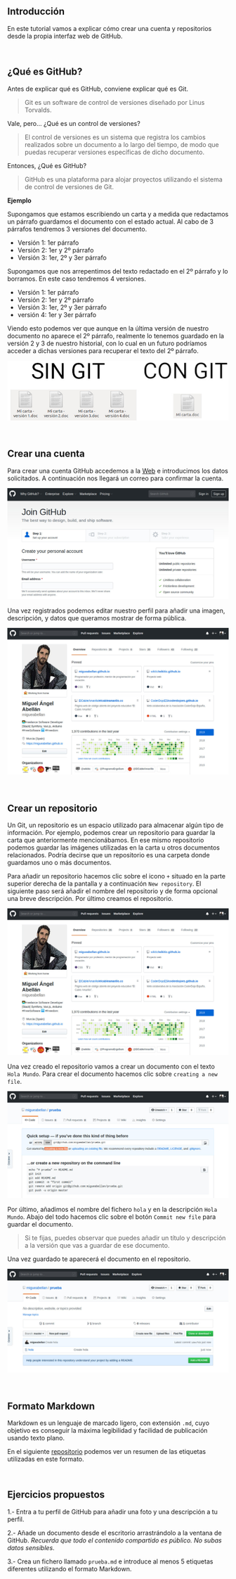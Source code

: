 ## Introducción

En este tutorial vamos a explicar cómo crear una cuenta y repositorios desde la propia interfaz web de GitHub.



<br />



## ¿Qué es GitHub?

Antes de explicar qué es GitHub, conviene explicar qué es Git.

> Git es un software de control de versiones diseñado por Linus Torvalds.

Vale, pero... ¿Qué es un control de versiones?

> El control de versiones es un sistema que registra los cambios realizados sobre un documento a lo largo del tiempo, de modo que puedas recuperar versiones específicas de dicho documento.

Entonces, ¿Qué es GitHub?

> GitHub es una plataforma para alojar proyectos utilizando el sistema de control de versiones de Git.

**Ejemplo**

Supongamos que estamos escribiendo un carta y a medida que redactamos un párrafo guardamos el documento con el estado actual. Al cabo de 3 párrafos tendremos 3 versiones del documento.

- Versión 1: 1er párrafo
- Versión 2: 1er y 2º párrafo
- Versión 3: 1er, 2º y 3er párrafo

Supongamos que nos arrepentimos del texto redactado en el 2º párrafo y lo borramos. En este caso tendremos 4 versiones.

- Versión 1: 1er párrafo
- Versión 2: 1er y 2º párrafo
- Versión 3: 1er, 2º y 3er párrafo
- versión 4: 1er y 3er párrafo

Viendo esto podemos ver que aunque en la última versión de nuestro documento no aparece el 2º párrafo, realmente lo tenemos guardado en la versión 2 y 3 de nuestro historial, con lo cual en un futuro podríamos acceder a dichas versiones para recuperar el texto del 2º párrafo.

![](img/carta.jpg "Ejemplo")



<br />



## Crear una cuenta

Para crear una cuenta GitHub accedemos a la [Web](https://github.com/join) e introducimos los datos solicitados. A continuación nos llegará un correo para confirmar la cuenta.

![](img/join.jpg "Crear cuenta")

Una vez registrados podemos editar nuestro perfil para añadir una imagen, descripción, y datos que queramos mostrar de forma pública.

![](img/perfil.jpg "Perfil")



<br />



## Crear un repositorio

Un Git, un repositorio es un espacio utilizado para almacenar algún tipo de información. Por ejemplo, podemos crear un repositorio para guardar la carta que anteriormente mencionábamos. En ese mismo repositorio podemos guardar las imágenes utilizadas en la carta u otros documentos relacionados. Podría decirse que un repositorio es una carpeta donde guardamos uno o más documentos.

Para añadir un repositorio hacemos clic sobre el icono `+` situado en la parte superior derecha de la pantalla y a continuación `New repository`. El siguiente paso será añadir el nombre del repositorio y de forma opcional una breve descripción. Por último creamos el repositorio.

![](img/perfil.jpg "Perfil")

Una vez creado el repositorio vamos a crear un documento con el texto `Hola Mundo`. Para crear el documento hacemos clic sobre `creating a new file`.

![](img/file.jpg)

Por último, añadimos el nombre del fichero `hola` y en la descripción `Hola Mundo`. Abajo del todo hacemos clic sobre el botón `Commit new file` para guardar el documento. 

> Si te fijas, puedes observar que puedes añadir un título y descripción a la versión que vas a guardar de ese documento.

Una vez guardado te aparecerá el documento en el repositorio.

![](img/guardado.jpg "Guardado")



<br />



## Formato Markdown

Markdown es un lenguaje de marcado ligero, con extensión `.md`, cuyo objetivo es conseguir la máxima legibilidad y facilidad de publicación usando texto plano.

En el siguiente [repositorio](https://github.com/adam-p/markdown-here/wiki/Markdown-Cheatsheet) podemos ver un resumen de las etiquetas utilizadas en este formato.



<br />



## Ejercicios propuestos

1.- Entra a tu perfil de GitHub para añadir una foto y una descripción a tu perfil.

2.- Añade un documento desde el escritorio arrastrándolo a la ventana de GitHub. *Recuerda que todo el contenido compartido es público. No subas datos sensibles*.

3.- Crea un fichero llamado `prueba.md` e introduce al menos 5 etiquetas diferentes utilizando el formato Markdown.
